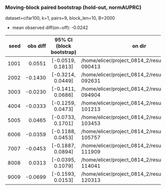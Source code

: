 ### Moving-block paired bootstrap (hold-out, normAUPRC)

dataset=cifar100, k=1, pairs=9, block_len=10, B=2000

- mean observed diff(on−off): -0.0242

| seed | obs diff | 95% CI (block bootstrap) | on dir | off dir |
|---:|---:|:---:|---|---|
| 1001 | 0.0551 | [-0.0519, 0.1813] | /home/elicer/project_0814_2/results/20250820-090413 | /home/elicer/project_0814_2/results/20250820-122452 |
| 2002 | -0.1430 | [-0.3214, 0.0449] | /home/elicer/project_0814_2/results/20250820-092631 | /home/elicer/project_0814_2/results/20250820-124750 |
| 3003 | -0.0230 | [-0.1411, 0.0686] | /home/elicer/project_0814_2/results/20250820-094904 | /home/elicer/project_0814_2/results/20250820-131057 |
| 4004 | -0.0333 | [-0.1259, 0.0473] | /home/elicer/project_0814_2/results/20250820-101213 | /home/elicer/project_0814_2/results/20250820-133413 |
| 5005 | 0.0465 | [-0.0733, 0.1701] | /home/elicer/project_0814_2/results/20250820-103453 | /home/elicer/project_0814_2/results/20250820-135610 |
| 6006 | -0.0359 | [-0.1188, 0.0453] | /home/elicer/project_0814_2/results/20250820-105757 | /home/elicer/project_0814_2/results/20250820-141809 |
| 7007 | -0.0453 | [-0.1887, 0.0894] | /home/elicer/project_0814_2/results/20250820-111909 | /home/elicer/project_0814_2/results/20250820-144021 |
| 8008 | 0.0313 | [-0.0395, 0.1079] | /home/elicer/project_0814_2/results/20250820-114041 | /home/elicer/project_0814_2/results/20250820-150308 |
| 9009 | -0.0699 | [-0.1593, 0.0153] | /home/elicer/project_0814_2/results/20250820-120313 | /home/elicer/project_0814_2/results/20250820-152500 |
